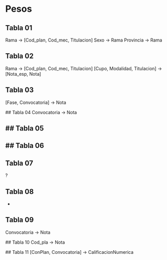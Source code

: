 # Pesos

## Tabla 01
Rama -> [Cod_plan, Cod_mec, Titulacion]
Sexo -> Rama
Provincia -> Rama

## Tabla 02
Rama -> [Cod_plan, Cod_mec, Titulacion]
[Cupo, Modalidad, Titulacion] -> [Nota_esp, Nota]

## Tabla 03
[Fase, Convocatoria] -> Nota

## Tabla 04
Convocatoria -> Nota

## Tabla 05
-

## Tabla 06
-

## Tabla 07
?

## Tabla 08
-

## Tabla 09
Convocatoria -> Nota

## Tabla 10
Cod_pla -> Nota

## Tabla 11
[ConPlan, Convocatoria] -> CalificacionNumerica

